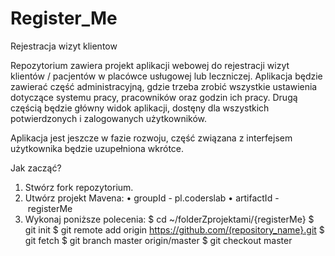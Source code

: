 ﻿# Register_Me
Rejestracja wizyt klientow

Repozytorium zawiera projekt aplikacji webowej do rejestracji wizyt klientów / pacjentów w placówce usługowej lub leczniczej.
Aplikacja będzie zawierać część administracyjną, gdzie trzeba zrobić wszystkie ustawienia dotyczące systemu pracy, pracowników oraz godzin ich pracy.
Drugą częścią będzie główny widok aplikacji, dostęny dla wszystkich potwierdzonych i zalogowanych użytkowników.

Aplikacja jest jeszcze w fazie rozwoju, część związana z interfejsem użytkownika będzie uzupełniona wkrótce.


Jak zacząć?

 1. Stwórz fork repozytorium.
 2. Utwórz projekt Mavena:
    • groupId - pl.coderslab
    • artifactId - registerMe
 3. Wykonaj poniższe polecenia:
	$ cd ~/folderZprojektami/{registerMe}
	$ git init
	$ git remote add origin https://github.com/(repository_name}.git
	$ git fetch
	$ git branch master origin/master
	$ git checkout master
